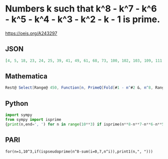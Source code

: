 # Numbers k such that k^8 \- k^7 \- k^6 \- k^5 \- k^4 \- k^3 \- k^2 \- k \- 1 is prime\.
https://oeis.org/A243297
## JSON
```JSON
[4, 5, 18, 23, 24, 25, 39, 41, 49, 61, 68, 73, 100, 102, 103, 109, 111, 114, 125, 140, 150, 157, 158, 167, 181, 210, 228, 242, 245, 259, 282, 286, 287, 290, 294, 299, 300, 303, 307, 311, 315, 325, 341, 347, 364, 367, 371, 385, 390, 395, 403, 406, 415, 430, 437, 441, 444]
```
## Mathematica
```Mathematica
Rest@ Select[Range@ 450, Function[n, PrimeQ[Fold[#1 - n^#2 &, n^8, Range@ 7] - 1]]] (* _Michael De Vlieger_, Apr 03 2017 *)
```
## Python
```Python
import sympy
from sympy import isprime
{print(n,end=', ') for n in range(10**3) if isprime(n**8-n**7-n**6-n**5-n**4-n**3-n**2-n-1)}
```
## PARI
```PARI
for(n=1,10^3,if(ispseudoprime(n^8-sum(i=0,7,n^i)),print1(n,", ")))
```
